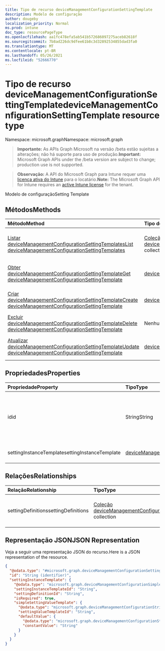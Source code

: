 ```yaml
---
title: Tipo de recurso deviceManagementConfigurationSettingTemplate
description: Modelo de configuração
author: dougeby
localization_priority: Normal
ms.prod: intune
doc_type: resourcePageType
ms.openlocfilehash: aa1fc478efa5ab541b572686097275aceb82618f
ms.sourcegitcommit: 7b8ad226dc9dfee61b8c3d32892534855dad3fa0
ms.translationtype: MT
ms.contentlocale: pt-BR
ms.lasthandoff: 05/26/2021
ms.locfileid: "52666770"
---
```

# <a name="devicemanagementconfigurationsettingtemplate-resource-type"></a><span data-ttu-id="cdb11-103">Tipo de recurso deviceManagementConfigurationSettingTemplate</span><span class="sxs-lookup"><span data-stu-id="cdb11-103">deviceManagementConfigurationSettingTemplate resource type</span></span>

<span data-ttu-id="cdb11-104">Namespace: microsoft.graph</span><span class="sxs-lookup"><span data-stu-id="cdb11-104">Namespace: microsoft.graph</span></span>

> <span data-ttu-id="cdb11-105">**Importante:** As APIs Graph Microsoft na versão /beta estão sujeitas a alterações; não há suporte para uso de produção.</span><span class="sxs-lookup"><span data-stu-id="cdb11-105">**Important:** Microsoft Graph APIs under the /beta version are subject to change; production use is not supported.</span></span>

> <span data-ttu-id="cdb11-106">**Observação:** A API do Microsoft Graph para Intune requer uma [licença ativa do Intune](https://go.microsoft.com/fwlink/?linkid=839381) para o locatário.</span><span class="sxs-lookup"><span data-stu-id="cdb11-106">**Note:** The Microsoft Graph API for Intune requires an [active Intune license](https://go.microsoft.com/fwlink/?linkid=839381) for the tenant.</span></span>

<span data-ttu-id="cdb11-107">Modelo de configuração</span><span class="sxs-lookup"><span data-stu-id="cdb11-107">Setting Template</span></span>

## <a name="methods"></a><span data-ttu-id="cdb11-108">Métodos</span><span class="sxs-lookup"><span data-stu-id="cdb11-108">Methods</span></span>
|<span data-ttu-id="cdb11-109">Método</span><span class="sxs-lookup"><span data-stu-id="cdb11-109">Method</span></span>|<span data-ttu-id="cdb11-110">Tipo de retorno</span><span class="sxs-lookup"><span data-stu-id="cdb11-110">Return Type</span></span>|<span data-ttu-id="cdb11-111">Descrição</span><span class="sxs-lookup"><span data-stu-id="cdb11-111">Description</span></span>|
|:---|:---|:---|
|[<span data-ttu-id="cdb11-112">Listar deviceManagementConfigurationSettingTemplates</span><span class="sxs-lookup"><span data-stu-id="cdb11-112">List deviceManagementConfigurationSettingTemplates</span></span>](../api/intune-deviceconfigv2-devicemanagementconfigurationsettingtemplate-list.md)|<span data-ttu-id="cdb11-113">[Coleção deviceManagementConfigurationSettingTemplate](../resources/intune-deviceconfigv2-devicemanagementconfigurationsettingtemplate.md)</span><span class="sxs-lookup"><span data-stu-id="cdb11-113">[deviceManagementConfigurationSettingTemplate](../resources/intune-deviceconfigv2-devicemanagementconfigurationsettingtemplate.md) collection</span></span>|<span data-ttu-id="cdb11-114">Listar propriedades e relações dos [objetos deviceManagementConfigurationSettingTemplate.](../resources/intune-deviceconfigv2-devicemanagementconfigurationsettingtemplate.md)</span><span class="sxs-lookup"><span data-stu-id="cdb11-114">List properties and relationships of the [deviceManagementConfigurationSettingTemplate](../resources/intune-deviceconfigv2-devicemanagementconfigurationsettingtemplate.md) objects.</span></span>|
|[<span data-ttu-id="cdb11-115">Obter deviceManagementConfigurationSettingTemplate</span><span class="sxs-lookup"><span data-stu-id="cdb11-115">Get deviceManagementConfigurationSettingTemplate</span></span>](../api/intune-deviceconfigv2-devicemanagementconfigurationsettingtemplate-get.md)|[<span data-ttu-id="cdb11-116">deviceManagementConfigurationSettingTemplate</span><span class="sxs-lookup"><span data-stu-id="cdb11-116">deviceManagementConfigurationSettingTemplate</span></span>](../resources/intune-deviceconfigv2-devicemanagementconfigurationsettingtemplate.md)|<span data-ttu-id="cdb11-117">Leia propriedades e relações do [objeto deviceManagementConfigurationSettingTemplate.](../resources/intune-deviceconfigv2-devicemanagementconfigurationsettingtemplate.md)</span><span class="sxs-lookup"><span data-stu-id="cdb11-117">Read properties and relationships of the [deviceManagementConfigurationSettingTemplate](../resources/intune-deviceconfigv2-devicemanagementconfigurationsettingtemplate.md) object.</span></span>|
|[<span data-ttu-id="cdb11-118">Criar deviceManagementConfigurationSettingTemplate</span><span class="sxs-lookup"><span data-stu-id="cdb11-118">Create deviceManagementConfigurationSettingTemplate</span></span>](../api/intune-deviceconfigv2-devicemanagementconfigurationsettingtemplate-create.md)|[<span data-ttu-id="cdb11-119">deviceManagementConfigurationSettingTemplate</span><span class="sxs-lookup"><span data-stu-id="cdb11-119">deviceManagementConfigurationSettingTemplate</span></span>](../resources/intune-deviceconfigv2-devicemanagementconfigurationsettingtemplate.md)|<span data-ttu-id="cdb11-120">Crie um novo [objeto deviceManagementConfigurationSettingTemplate.](../resources/intune-deviceconfigv2-devicemanagementconfigurationsettingtemplate.md)</span><span class="sxs-lookup"><span data-stu-id="cdb11-120">Create a new [deviceManagementConfigurationSettingTemplate](../resources/intune-deviceconfigv2-devicemanagementconfigurationsettingtemplate.md) object.</span></span>|
|[<span data-ttu-id="cdb11-121">Excluir deviceManagementConfigurationSettingTemplate</span><span class="sxs-lookup"><span data-stu-id="cdb11-121">Delete deviceManagementConfigurationSettingTemplate</span></span>](../api/intune-deviceconfigv2-devicemanagementconfigurationsettingtemplate-delete.md)|<span data-ttu-id="cdb11-122">Nenhuma</span><span class="sxs-lookup"><span data-stu-id="cdb11-122">None</span></span>|<span data-ttu-id="cdb11-123">Exclui um [deviceManagementConfigurationSettingTemplate](../resources/intune-deviceconfigv2-devicemanagementconfigurationsettingtemplate.md).</span><span class="sxs-lookup"><span data-stu-id="cdb11-123">Deletes a [deviceManagementConfigurationSettingTemplate](../resources/intune-deviceconfigv2-devicemanagementconfigurationsettingtemplate.md).</span></span>|
|[<span data-ttu-id="cdb11-124">Atualizar deviceManagementConfigurationSettingTemplate</span><span class="sxs-lookup"><span data-stu-id="cdb11-124">Update deviceManagementConfigurationSettingTemplate</span></span>](../api/intune-deviceconfigv2-devicemanagementconfigurationsettingtemplate-update.md)|[<span data-ttu-id="cdb11-125">deviceManagementConfigurationSettingTemplate</span><span class="sxs-lookup"><span data-stu-id="cdb11-125">deviceManagementConfigurationSettingTemplate</span></span>](../resources/intune-deviceconfigv2-devicemanagementconfigurationsettingtemplate.md)|<span data-ttu-id="cdb11-126">Atualize as propriedades de [um objeto deviceManagementConfigurationSettingTemplate.](../resources/intune-deviceconfigv2-devicemanagementconfigurationsettingtemplate.md)</span><span class="sxs-lookup"><span data-stu-id="cdb11-126">Update the properties of a [deviceManagementConfigurationSettingTemplate](../resources/intune-deviceconfigv2-devicemanagementconfigurationsettingtemplate.md) object.</span></span>|

## <a name="properties"></a><span data-ttu-id="cdb11-127">Propriedades</span><span class="sxs-lookup"><span data-stu-id="cdb11-127">Properties</span></span>
|<span data-ttu-id="cdb11-128">Propriedade</span><span class="sxs-lookup"><span data-stu-id="cdb11-128">Property</span></span>|<span data-ttu-id="cdb11-129">Tipo</span><span class="sxs-lookup"><span data-stu-id="cdb11-129">Type</span></span>|<span data-ttu-id="cdb11-130">Descrição</span><span class="sxs-lookup"><span data-stu-id="cdb11-130">Description</span></span>|
|:---|:---|:---|
|<span data-ttu-id="cdb11-131">id</span><span class="sxs-lookup"><span data-stu-id="cdb11-131">id</span></span>|<span data-ttu-id="cdb11-132">String</span><span class="sxs-lookup"><span data-stu-id="cdb11-132">String</span></span>|<span data-ttu-id="cdb11-133">Chave deste modelo de configuração no modelo de política que o contém.</span><span class="sxs-lookup"><span data-stu-id="cdb11-133">Key of this setting template within the policy template which contains it.</span></span> <span data-ttu-id="cdb11-134">Gerado automaticamente.</span><span class="sxs-lookup"><span data-stu-id="cdb11-134">Automatically generated.</span></span>|
|<span data-ttu-id="cdb11-135">settingInstanceTemplate</span><span class="sxs-lookup"><span data-stu-id="cdb11-135">settingInstanceTemplate</span></span>|[<span data-ttu-id="cdb11-136">deviceManagementConfigurationSettingInstanceTemplate</span><span class="sxs-lookup"><span data-stu-id="cdb11-136">deviceManagementConfigurationSettingInstanceTemplate</span></span>](../resources/intune-deviceconfigv2-devicemanagementconfigurationsettinginstancetemplate.md)|<span data-ttu-id="cdb11-137">Modelo de instância de configuração</span><span class="sxs-lookup"><span data-stu-id="cdb11-137">Setting Instance Template</span></span>|

## <a name="relationships"></a><span data-ttu-id="cdb11-138">Relações</span><span class="sxs-lookup"><span data-stu-id="cdb11-138">Relationships</span></span>
|<span data-ttu-id="cdb11-139">Relação</span><span class="sxs-lookup"><span data-stu-id="cdb11-139">Relationship</span></span>|<span data-ttu-id="cdb11-140">Tipo</span><span class="sxs-lookup"><span data-stu-id="cdb11-140">Type</span></span>|<span data-ttu-id="cdb11-141">Descrição</span><span class="sxs-lookup"><span data-stu-id="cdb11-141">Description</span></span>|
|:---|:---|:---|
|<span data-ttu-id="cdb11-142">settingDefinitions</span><span class="sxs-lookup"><span data-stu-id="cdb11-142">settingDefinitions</span></span>|<span data-ttu-id="cdb11-143">[Coleção deviceManagementConfigurationSettingDefinition](../resources/intune-deviceconfigv2-devicemanagementconfigurationsettingdefinition.md)</span><span class="sxs-lookup"><span data-stu-id="cdb11-143">[deviceManagementConfigurationSettingDefinition](../resources/intune-deviceconfigv2-devicemanagementconfigurationsettingdefinition.md) collection</span></span>|<span data-ttu-id="cdb11-144">Lista de definições de configuração relacionadas</span><span class="sxs-lookup"><span data-stu-id="cdb11-144">List of related Setting Definitions</span></span>|

## <a name="json-representation"></a><span data-ttu-id="cdb11-145">Representação JSON</span><span class="sxs-lookup"><span data-stu-id="cdb11-145">JSON Representation</span></span>
<span data-ttu-id="cdb11-146">Veja a seguir uma representação JSON do recurso.</span><span class="sxs-lookup"><span data-stu-id="cdb11-146">Here is a JSON representation of the resource.</span></span>
<!-- {
  "blockType": "resource",
  "keyProperty": "id",
  "@odata.type": "microsoft.graph.deviceManagementConfigurationSettingTemplate"
}
-->
``` json
{
  "@odata.type": "#microsoft.graph.deviceManagementConfigurationSettingTemplate",
  "id": "String (identifier)",
  "settingInstanceTemplate": {
    "@odata.type": "microsoft.graph.deviceManagementConfigurationSimpleSettingInstanceTemplate",
    "settingInstanceTemplateId": "String",
    "settingDefinitionId": "String",
    "isRequired": true,
    "simpleSettingValueTemplate": {
      "@odata.type": "microsoft.graph.deviceManagementConfigurationStringSettingValueTemplate",
      "settingValueTemplateId": "String",
      "defaultValue": {
        "@odata.type": "microsoft.graph.deviceManagementConfigurationStringSettingValueConstantDefaultTemplate",
        "constantValue": "String"
      }
    }
  }
}
```




